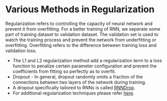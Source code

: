 # Various Methods in Regularization



Regularization refers to controlling the capacity of neural network and prevent it from overfitting. For a better training of RNN, we seperate some part of training dataset to validation dataset. The validation set is used to watch the training process and prevent the network from underfitting or overfitting. Overfitting refers to the difference between training loss and validation loss.

* The L1 and L2 regularization method add a regularization term to a loss function to penalize certain parameter configuration and prevent the coefficients from fitting so perfectly as to overfit.
* Dropout - In general, dropout randomly omits a fraction of the connections between two layers of the network during training.
* A dropout specifically tailored to RNNs is called [RNNDrop](https://arxiv.org/pdf/1603.05118.pdf).
* For additional regularization techniques please refer [here](https://www.arxiv-vanity.com/papers/1511.08400/).

